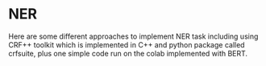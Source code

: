# NER

Here are some different approaches to implement NER task including using CRF++ toolkit which is implemented in C++ and python package called crfsuite, plus one simple code run on the colab
implemented with BERT.
